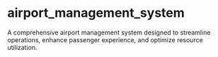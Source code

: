 # airport_management_system
A comprehensive airport management system designed to streamline operations, enhance passenger experience, and optimize resource utilization.
